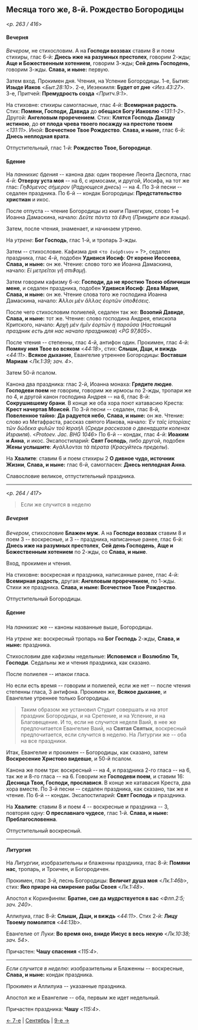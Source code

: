 
## Месяца того же, 8-й. Рождество Богородицы

<*p. 263 / 416*>

#### Вечерня

*Вечером*, не стихословим. А на **Господи воззвах** ставим 8 и поем стихиры, глас 6-й: 
**Днесь иже на разумных престолех**, говорим 2-жды; **Аще и Божественным хотением**, говорим 3-жды; 
**Сей день Господень**, говорим 3-жды. **Слава, и ныне:** первую.

Затем вход. Прокимен дня. Чтения, на Успение Богородицы. 
1-е, Бытия: **Изыде Иаков** <*Быт.28:10*>. 
2-е, Иезекииля: **Будет от дне** <*Иез.43:27*>. 
3-е, Притчей: **Премудрость созда** <*Притч.9:1*>. 

На стиховне: стихиры самогласные, глас 4-й: **Всемирная радость**. 
Стих: **Помяни, Господи, Давида** до **обещася Богу Иаковлю** <*131:1-2*>. 
Другой: **Ангеловым проречением**.
Стих: **Клятся Господь Давиду истиною**, до **от плода чрева твоего посажду на престоле твоем** <*131:11*>. 
Иной: **Всечестное Твое Рождество**. **Слава, и ныне,** глас 6-й: **Днесь неплодная врата**.

Отпустительный, глас 1-й: **Рождество Твое, Богородице**.

#### Бдение

На *паннихис бдения* -- канона два: один творение Леонта Деспота, глас 4-й: **Отверзу уста моя** -- на 6, 
с ирмосами, и другой, Иосифа, на тот же глас: *Γηϑόμενος σήμερον* (*Радующеся днесь*) -- на 4. 
По 3-й песни -- седален праздника. 
По 6-й -- кондак Богородицы: **Предстательство христиан** и икос. 

После отпуста -- чтение Богородицы из книги Панегирик, слово 1-е Иоанна Дамаскина, начало: 
*Δεῦτε πάντα τὰ ἔϑνη* (*Приидите вси языцы*). 

Затем, после чтения, знаменает, и начинаем утреню.

На *утрене*: **Бог Господь**, глас 1-й, и тропарь 3-жды. 
 
Затем -- стихословие. Кафизма дня <`το ἐνόρδινον` = ?>, седален праздника, глас 4-й, подобен **Удивися Иосиф**: 
**От корене Иессеева**, **Слава, и ныне:** он же. 
Чтение: слово того же Иоанна Дамаскина, начало: *Εἰ μετρεῖται γῆ σπιϑαμῇ*. 
 
Затем говорим кафизму 6-ю: **Господи, да не яростию Твоею обличиши мене**, и седален праздника, 
подобен **Удивися Иосиф**: **Дева Мария**, **Слава, и ныне:** он же. 
Чтение слова того же господина Иоанна Дамаскина, начало: *̓́Αλλοι μὲν ἄλλας ἐορτῶν ὑποϑέσεις*. 
 
После чего стихословим полиелей, седален так же: **Возопий Давиде**, **Слава, и ныне:** тот же. 
Чтение: слово господина Андрея, епископа Критского, начало: *̓Αρχὴ μὲν ἡμῖν ἑορτῶν ἡ παροῦσα* 
(*Настоящий праздник есть для нас начало праздников*) <*PG 97,805*>.  

После чтения -- степенны, глас 4-й, антифон один. 
Прокимен, глас 4-й: **Помяну имя Твое во всяком** <*44:18*>, стих: **Слыши, Дщи, и виждь** <*44:11*>. 
**Всякое дыхание**, Евангелие утреннее Богородицы: **Воставши Мариам** <*Лк.1:39; зач. 4*>. 

Затем 50-й псалом. 

Канона два праздника: глас 2-й, Иоанна монаха: **Грядите людие**. **Господеви поем** не говорим, 
говорим же ирмосы по 2-жды, тропари же по 4, и другой канон господина Андрея -- на 6, глас 8-й: 
**Сокрушившему брани**. В конце же оба хора поют катавасию Креста: **Крест начертав Моисей**. 
По 3-й песни -- седален, глас 8-й, **Повеленное тайно**: **Да радуется небо**, **Слава, и ныне:** он же. 
Чтение: слово из Метафраста, рассказ святого Иакова, начало: *Ἐν ταῖς ἱστορίαις τῶν δώδεκα φυλῶν τοῦ ̓Ισραήλ* 
(*Среди рассказов о двенадцати коленах Израиля*). <*Protoev. Jac. BHG 1046*> 
По 6-й -- кондак, глас 4-й: **Иоаким и Анна**, и икос. 
Эксапостиларий: **Свят Господь**, либо другой, подобен **Жены услышите**: *̓Αγάλλονται τὰ πέρατα* 
(*Красуйтесь пределы*).

На **Хвалите**: ставим 6 и поем стихиры 2 **О дивное чудо, источник Жизни**, **Слава, и ныне:** 
глас 6-й, самогласен: **Днесь неплодная Анна**. 

Славословие великое, отпустительный праздника.

---

<*p. 264 / 417*>

> Если же случится в неделю

##### Вечерня

*Вечером*, стихословие **Блажен муж**. А на **Господи воззвах** ставим 8 и поем 3 -- воскресные, 
и 3 -- праздника, написанные ранее, глас 6-й: **Днесь иже на разумных престолех**, **Сей день Господень**, 
**Аще и Божественным хотением** по 2-жды, со **Слава, и ныне**.

Вход, прокимен и чтения. 

На стиховне: воскресная и праздника, написанные ранее, глас 4-й: **Всемирная радость**, 
другая: **Ангеловым проречением**, по 1-жды. Стихи же праздника. 
**Слава, и ныне: Всечестное Твое Рождество**. 

Отпустительный Богородицы. 

##### Бдение

На *паннихис* же -- каноны названные выше, Богородицы.

На *утрене* же: воскресный тропарь на **Бог Господь** 2-жды, **Слава, и ныне:** праздника. 

Стихословим две кафизмы недельные: **Исповемся** и **Возлюблю Тя, Господи**. 
Седальны же и чтения праздника, как сказано. 

После полиелея -- ипакои гласа. 

Но если есть время -- говорим и полиелей, если же нет -- после чтения степенны гласа, 3 антифона. 
Прокимен же, **Всякое дыхание**, и Евангелие утреннее только Богородицы. 

> Таким образом же установил Студит совершать и на этот праздник Богородицы, и на Сретение, и 
на Успение, и на Благовещение. И то, если не случится неделя Ваий, в нее же предпочитается 
Евангелие Ваий, на **Святая Святых**, воскресный предпочитается, если случится в неделю. 
На Литургии же -- оба на все праздники. 

Итак, Евангелие и прокимен -- Богородицы, как сказано, затем **Воскресение Христово видевше**, 
и 50-й псалом.

Канона же поем три: воскресный -- на 4, и праздника 2-го гласа -- на 6, так же и 8-го гласа -- на 6. 
Говорим же **Господеви поем**, и ставим 16: **Десница Твоя, Господи, прославися**. 
В конце же катавасия Креста, два хора вместе. 
По 3-й песни -- седален праздника, как сказано, так же и чтение. 
По 6-й -- кондак. 
Эксапостиларий: **Свят Господь** и праздника. 

На **Хвалите**: ставим 8 и поем 4 -- воскресные и праздника -- 3, повторяя одну: **О преславнаго чудесе**, 
глас 1-й. **Слава, и ныне: Преблагословенна**. 

Отпустительный воскресный.  

---

#### Литургия

На *Литургии*, изобразительны и блаженны праздника, глас 8-й: **Помяни нас**, тропарь, 
и Троичен, и Богородичен. 

Прокимен, глас 3-й, песнь Богородицы: **Величит душа моя** <*Лк.1:46b*>, 
стих: **Яко призре на смирение рабы Своея** <*Лк.1:48*>. 
 
Апостол к Коринфиням: **Братие, сие да мудрствуется в вас** <*Флп.2:5; зач. 240*>. 

Аллилуиа, глас 8-й: **Слыши, Дщи, и виждь** <*44:11*>. Стих 2-й: **Лицу Твоему помолятся** <*44:13b*>. 

Евангелие от Луки: **Во время оно, вниде Иисус в весь некую** <*Лк.10:38; зач. 54*>. 

Причастен: **Чашу спасения** <*115:4*>.

---

*Если случится в неделю*: изобразительны и Блаженны -- воскресные, **Слава, и ныне:** кондак праздника. 

Прокимен и Аллилуиа -- указанные праздника. 

Апостол же и Евангелие -- оба, первым же идет недельный. 
 
Причастен праздника: **Чашу** <*115:4*>. 

[← 7-е](09_07_EUR.ru.md) | [Сентябрь](README.md#8-й) | [9-е →](09_09_EUR.ru.md)
